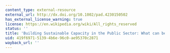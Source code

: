```yaml
---
content_type: external-resource
external_url: http://dx.doi.org/10.1002/pad.4230150502
has_external_license_warning: true
license: https://en.wikipedia.org/wiki/All_rights_reserved
status: ''
title: 'Building Sustainable Capacity in the Public Sector: What can be Done?'
uid: 419f6971-5139-4b6e-96c0-ae95370c2871
wayback_url: ''
---
```

